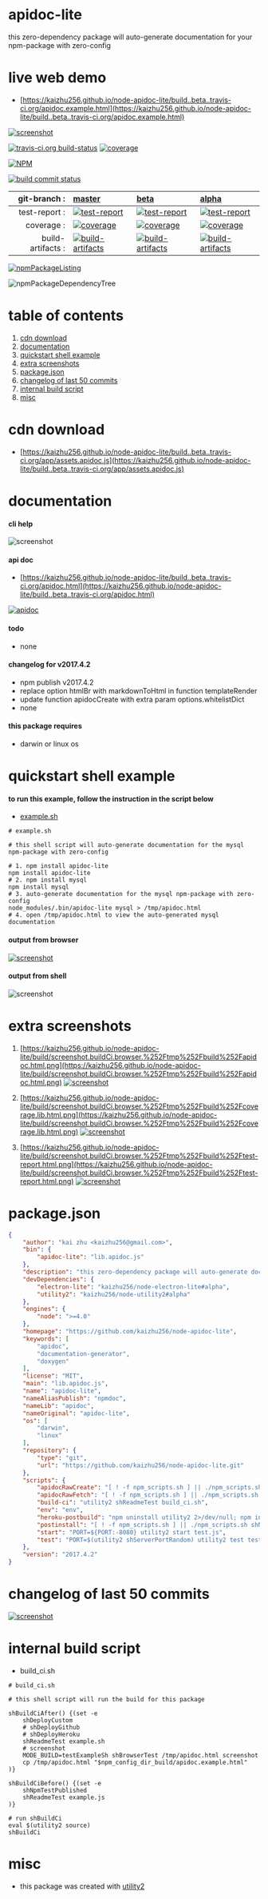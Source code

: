 # apidoc-lite
this zero-dependency package will auto-generate documentation for your npm-package with zero-config

# live web demo
- [https://kaizhu256.github.io/node-apidoc-lite/build..beta..travis-ci.org/apidoc.example.html](https://kaizhu256.github.io/node-apidoc-lite/build..beta..travis-ci.org/apidoc.example.html)

[![screenshot](https://kaizhu256.github.io/node-apidoc-lite/build/screenshot.testExampleSh.browser.%252Ftmp%252Fapidoc.html.png)](https://kaizhu256.github.io/node-apidoc-lite/build..beta..travis-ci.org/apidoc.example.html)



[![travis-ci.org build-status](https://api.travis-ci.org/kaizhu256/node-apidoc-lite.svg)](https://travis-ci.org/kaizhu256/node-apidoc-lite) [![coverage](https://kaizhu256.github.io/node-apidoc-lite/build/coverage.badge.svg)](https://kaizhu256.github.io/node-apidoc-lite/build/coverage.html/index.html)

[![NPM](https://nodei.co/npm/apidoc-lite.png?downloads=true)](https://www.npmjs.com/package/apidoc-lite)

[![build commit status](https://kaizhu256.github.io/node-apidoc-lite/build/build.badge.svg)](https://travis-ci.org/kaizhu256/node-apidoc-lite)

| git-branch : | [master](https://github.com/kaizhu256/node-apidoc-lite/tree/master) | [beta](https://github.com/kaizhu256/node-apidoc-lite/tree/beta) | [alpha](https://github.com/kaizhu256/node-apidoc-lite/tree/alpha)|
|--:|:--|:--|:--|
| test-report : | [![test-report](https://kaizhu256.github.io/node-apidoc-lite/build..master..travis-ci.org/test-report.badge.svg)](https://kaizhu256.github.io/node-apidoc-lite/build..master..travis-ci.org/test-report.html) | [![test-report](https://kaizhu256.github.io/node-apidoc-lite/build..beta..travis-ci.org/test-report.badge.svg)](https://kaizhu256.github.io/node-apidoc-lite/build..beta..travis-ci.org/test-report.html) | [![test-report](https://kaizhu256.github.io/node-apidoc-lite/build..alpha..travis-ci.org/test-report.badge.svg)](https://kaizhu256.github.io/node-apidoc-lite/build..alpha..travis-ci.org/test-report.html)|
| coverage : | [![coverage](https://kaizhu256.github.io/node-apidoc-lite/build..master..travis-ci.org/coverage.badge.svg)](https://kaizhu256.github.io/node-apidoc-lite/build..master..travis-ci.org/coverage.html/index.html) | [![coverage](https://kaizhu256.github.io/node-apidoc-lite/build..beta..travis-ci.org/coverage.badge.svg)](https://kaizhu256.github.io/node-apidoc-lite/build..beta..travis-ci.org/coverage.html/index.html) | [![coverage](https://kaizhu256.github.io/node-apidoc-lite/build..alpha..travis-ci.org/coverage.badge.svg)](https://kaizhu256.github.io/node-apidoc-lite/build..alpha..travis-ci.org/coverage.html/index.html)|
| build-artifacts : | [![build-artifacts](https://kaizhu256.github.io/node-apidoc-lite/glyphicons_144_folder_open.png)](https://github.com/kaizhu256/node-apidoc-lite/tree/gh-pages/build..master..travis-ci.org) | [![build-artifacts](https://kaizhu256.github.io/node-apidoc-lite/glyphicons_144_folder_open.png)](https://github.com/kaizhu256/node-apidoc-lite/tree/gh-pages/build..beta..travis-ci.org) | [![build-artifacts](https://kaizhu256.github.io/node-apidoc-lite/glyphicons_144_folder_open.png)](https://github.com/kaizhu256/node-apidoc-lite/tree/gh-pages/build..alpha..travis-ci.org)|

[![npmPackageListing](https://kaizhu256.github.io/node-apidoc-lite/build/screenshot.npmPackageListing.svg)](https://github.com/kaizhu256/node-apidoc-lite)

![npmPackageDependencyTree](https://kaizhu256.github.io/node-apidoc-lite/build/screenshot.npmPackageDependencyTree.svg)



# table of contents
1. [cdn download](#cdn-download)
1. [documentation](#documentation)
1. [quickstart shell example](#quickstart-shell-example)
1. [extra screenshots](#extra-screenshots)
1. [package.json](#packagejson)
1. [changelog of last 50 commits](#changelog-of-last-50-commits)
1. [internal build script](#internal-build-script)
1. [misc](#misc)



# cdn download
- [https://kaizhu256.github.io/node-apidoc-lite/build..beta..travis-ci.org/app/assets.apidoc.js](https://kaizhu256.github.io/node-apidoc-lite/build..beta..travis-ci.org/app/assets.apidoc.js)



# documentation
#### cli help
![screenshot](https://kaizhu256.github.io/node-apidoc-lite/build/screenshot.npmPackageCliHelp.svg)

#### api doc
- [https://kaizhu256.github.io/node-apidoc-lite/build..beta..travis-ci.org/apidoc.html](https://kaizhu256.github.io/node-apidoc-lite/build..beta..travis-ci.org/apidoc.html)

[![apidoc](https://kaizhu256.github.io/node-apidoc-lite/build/screenshot.buildCi.browser.%252Ftmp%252Fbuild%252Fapidoc.html.png)](https://kaizhu256.github.io/node-apidoc-lite/build..beta..travis-ci.org/apidoc.html)

#### todo
- none

#### changelog for v2017.4.2
- npm publish v2017.4.2
- replace option htmlBr with markdownToHtml in function templateRender
- update function apidocCreate with extra param options.whitelistDict
- none

#### this package requires
- darwin or linux os



# quickstart shell example
#### to run this example, follow the instruction in the script below
- [example.sh](https://kaizhu256.github.io/node-apidoc-lite/build..beta..travis-ci.org/example.sh)
```shell
# example.sh

# this shell script will auto-generate documentation for the mysql npm-package with zero-config

# 1. npm install apidoc-lite
npm install apidoc-lite
# 2. npm install mysql
npm install mysql
# 3. auto-generate documentation for the mysql npm-package with zero-config
node_modules/.bin/apidoc-lite mysql > /tmp/apidoc.html
# 4. open /tmp/apidoc.html to view the auto-generated mysql documentation
```

#### output from browser
[![screenshot](https://kaizhu256.github.io/node-apidoc-lite/build/screenshot.testExampleSh.browser.%252Ftmp%252Fapidoc.html.png)](https://kaizhu256.github.io/node-apidoc-lite/build..beta..travis-ci.org/apidoc.example.html)

#### output from shell
![screenshot](https://kaizhu256.github.io/node-apidoc-lite/build/screenshot.testExampleSh.svg)



# extra screenshots
1. [https://kaizhu256.github.io/node-apidoc-lite/build/screenshot.buildCi.browser.%252Ftmp%252Fbuild%252Fapidoc.html.png](https://kaizhu256.github.io/node-apidoc-lite/build/screenshot.buildCi.browser.%252Ftmp%252Fbuild%252Fapidoc.html.png)
[![screenshot](https://kaizhu256.github.io/node-apidoc-lite/build/screenshot.buildCi.browser.%252Ftmp%252Fbuild%252Fapidoc.html.png)](https://kaizhu256.github.io/node-apidoc-lite/build/screenshot.buildCi.browser.%252Ftmp%252Fbuild%252Fapidoc.html.png)

1. [https://kaizhu256.github.io/node-apidoc-lite/build/screenshot.buildCi.browser.%252Ftmp%252Fbuild%252Fcoverage.lib.html.png](https://kaizhu256.github.io/node-apidoc-lite/build/screenshot.buildCi.browser.%252Ftmp%252Fbuild%252Fcoverage.lib.html.png)
[![screenshot](https://kaizhu256.github.io/node-apidoc-lite/build/screenshot.buildCi.browser.%252Ftmp%252Fbuild%252Fcoverage.lib.html.png)](https://kaizhu256.github.io/node-apidoc-lite/build/screenshot.buildCi.browser.%252Ftmp%252Fbuild%252Fcoverage.lib.html.png)

1. [https://kaizhu256.github.io/node-apidoc-lite/build/screenshot.buildCi.browser.%252Ftmp%252Fbuild%252Ftest-report.html.png](https://kaizhu256.github.io/node-apidoc-lite/build/screenshot.buildCi.browser.%252Ftmp%252Fbuild%252Ftest-report.html.png)
[![screenshot](https://kaizhu256.github.io/node-apidoc-lite/build/screenshot.buildCi.browser.%252Ftmp%252Fbuild%252Ftest-report.html.png)](https://kaizhu256.github.io/node-apidoc-lite/build/screenshot.buildCi.browser.%252Ftmp%252Fbuild%252Ftest-report.html.png)



# package.json
```json
{
    "author": "kai zhu <kaizhu256@gmail.com>",
    "bin": {
        "apidoc-lite": "lib.apidoc.js"
    },
    "description": "this zero-dependency package will auto-generate documentation for your npm-package with zero-config",
    "devDependencies": {
        "electron-lite": "kaizhu256/node-electron-lite#alpha",
        "utility2": "kaizhu256/node-utility2#alpha"
    },
    "engines": {
        "node": ">=4.0"
    },
    "homepage": "https://github.com/kaizhu256/node-apidoc-lite",
    "keywords": [
        "apidoc",
        "documentation-generator",
        "doxygen"
    ],
    "license": "MIT",
    "main": "lib.apidoc.js",
    "name": "apidoc-lite",
    "nameAliasPublish": "npmdoc",
    "nameLib": "apidoc",
    "nameOriginal": "apidoc-lite",
    "os": [
        "darwin",
        "linux"
    ],
    "repository": {
        "type": "git",
        "url": "https://github.com/kaizhu256/node-apidoc-lite.git"
    },
    "scripts": {
        "apidocRawCreate": "[ ! -f npm_scripts.sh ] || ./npm_scripts.sh shNpmScriptApidocRawCreate",
        "apidocRawFetch": "[ ! -f npm_scripts.sh ] || ./npm_scripts.sh shNpmScriptApidocRawFetch",
        "build-ci": "utility2 shReadmeTest build_ci.sh",
        "env": "env",
        "heroku-postbuild": "npm uninstall utility2 2>/dev/null; npm install kaizhu256/node-utility2#alpha && utility2 shDeployHeroku",
        "postinstall": "[ ! -f npm_scripts.sh ] || ./npm_scripts.sh shNpmScriptPostinstall",
        "start": "PORT=${PORT:-8080} utility2 start test.js",
        "test": "PORT=$(utility2 shServerPortRandom) utility2 test test.js"
    },
    "version": "2017.4.2"
}
```



# changelog of last 50 commits
[![screenshot](https://kaizhu256.github.io/node-apidoc-lite/build/screenshot.gitLog.svg)](https://github.com/kaizhu256/node-apidoc-lite/commits)



# internal build script
- build_ci.sh
```shell
# build_ci.sh

# this shell script will run the build for this package

shBuildCiAfter() {(set -e
    shDeployCustom
    # shDeployGithub
    # shDeployHeroku
    shReadmeTest example.sh
    # screenshot
    MODE_BUILD=testExampleSh shBrowserTest /tmp/apidoc.html screenshot
    cp /tmp/apidoc.html "$npm_config_dir_build/apidoc.example.html"
)}

shBuildCiBefore() {(set -e
    shNpmTestPublished
    shReadmeTest example.js
)}

# run shBuildCi
eval $(utility2 source)
shBuildCi
```



# misc
- this package was created with [utility2](https://github.com/kaizhu256/node-utility2)
